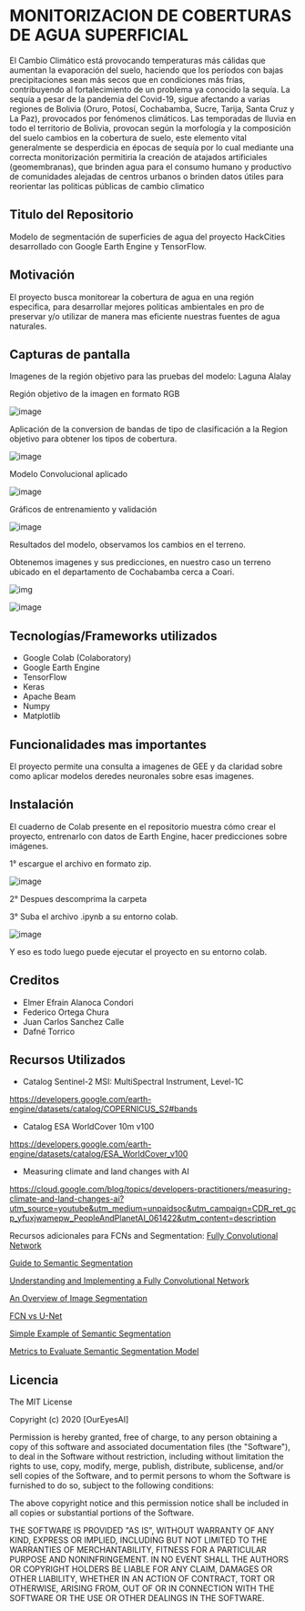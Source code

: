 # MONITORIZACION DE COBERTURAS DE AGUA SUPERFICIAL
El Cambio Climático está provocando temperaturas más cálidas que aumentan la evaporación del suelo, haciendo que los períodos con bajas precipitaciones sean  más  secos  que  en  condiciones  más  frías,  contribuyendo  al  fortalecimiento  de  un problema  ya  conocido  la  sequía.  La  sequía  a  pesar  de  la  pandemia  del  Covid-19,  sigue 
afectando a varias regiones de Bolivia (Oruro, Potosí, Cochabamba, Sucre, Tarija, Santa Cruz y La Paz), provocados por fenómenos climáticos. Las temporadas de lluvia en todo el territorio de Bolivia, provocan según la morfología y la composición del suelo cambios en la cobertura de suelo,   este  elemento  vital generalmente  se  desperdicia  en  épocas  de  sequía  por  lo  cual  mediante  una  correcta monitorización permitiria la creación de atajados artificiales (geomembranas), que brinden agua para el consumo  humano  y  productivo  de  comunidades  alejadas  de  centros  urbanos o brinden datos útiles para reorientar las politicas públicas de cambio climatico 

## Titulo del Repositorio
Modelo de segmentación de superficies de agua del proyecto HackCities desarrollado con Google Earth Engine y TensorFlow. 

## Motivación
El proyecto busca monitorear la cobertura de agua en una región especifica, para desarrollar mejores politicas ambientales en pro de preservar y/o utilizar de manera mas eficiente nuestras fuentes de agua naturales.

## Capturas de pantalla
Imagenes de la región objetivo para las pruebas del modelo: Laguna Alalay

Región objetivo de la imagen en formato RGB 

![image](https://user-images.githubusercontent.com/1416275/178981759-fc469836-6b14-407e-8e77-d7331348d104.png)

Aplicación de la conversion de bandas de tipo de clasificación a la Region objetivo para obtener los tipos de cobertura.

![image](https://user-images.githubusercontent.com/1416275/178982849-8f5ca1ef-9f87-41fa-8fac-fac405e02e82.png)

Modelo Convolucional aplicado

![image](https://user-images.githubusercontent.com/1416275/178983246-ad6a2cd2-d4e0-4f70-aea2-30784201566f.png)

Gráficos de entrenamiento y validación

![image](https://user-images.githubusercontent.com/1416275/178983895-6f25cbd6-6b57-4477-bf18-4bac3eacd6d5.png)

Resultados del modelo, observamos los cambios en el terreno.

Obtenemos imagenes y sus predicciones, en nuestro caso un terreno ubicado en el departamento de Cochabamba cerca a Coari.

![img](https://user-images.githubusercontent.com/1416275/178984453-41965a1e-66ee-4c3d-902e-4eb7a0001de0.png)

![image](https://user-images.githubusercontent.com/1416275/178984937-be50e1b0-e5fc-4e07-9573-281ee1c310c0.png)


## Tecnologías/Frameworks utilizados
- Google Colab (Colaboratory)
- Google Earth Engine
- TensorFlow
- Keras
- Apache Beam
- Numpy
- Matplotlib

## Funcionalidades mas importantes

El proyecto permite una consulta a imagenes de GEE y da claridad sobre como aplicar modelos deredes neuronales sobre esas imagenes.

## Instalación
El cuaderno de Colab presente en el repositorio muestra cómo crear el proyecto, entrenarlo con datos de Earth Engine, hacer predicciones sobre imágenes.

1° escargue el archivo en formato zip. 

![image](https://user-images.githubusercontent.com/1416275/178988982-bfd83430-0e45-4c42-9a1e-b36fb30e4e04.png)

2° Despues descomprima la carpeta 

3° Suba el archivo .ipynb a su entorno colab.

![image](https://user-images.githubusercontent.com/1416275/178992636-7fc00267-a2de-4c44-8929-73da2f488add.png)

Y eso es todo luego puede ejecutar el proyecto en su entorno colab.

## Creditos
* Elmer Efrain Alanoca Condori
* Federico Ortega Chura
* Juan Carlos Sanchez Calle
* Dafné Torrico

## Recursos Utilizados
* Catalog Sentinel-2 MSI: MultiSpectral Instrument, Level-1C

https://developers.google.com/earth-engine/datasets/catalog/COPERNICUS_S2#bands

* Catalog ESA WorldCover 10m v100 

https://developers.google.com/earth-engine/datasets/catalog/ESA_WorldCover_v100

* Measuring climate and land changes with AI

https://cloud.google.com/blog/topics/developers-practitioners/measuring-climate-and-land-changes-ai?utm_source=youtube&utm_medium=unpaidsoc&utm_campaign=CDR_ret_gcp_yfuxjwamepw_PeopleAndPlanetAI_061422&utm_content=description

Recursos adicionales para FCNs and Segmentation:
[Fully Convolutional Network](https://www.mygreatlearning.com/blog/fcn-fully-convolutional-network-semantic-segmentation/)

[Guide to Semantic Segmentation](https://nanonets.com/blog/semantic-image-segmentation-2020/)

[Understanding and Implementing a Fully Convolutional Network](https://towardsdatascience.com/implementing-a-fully-convolutional-network-fcn-in-tensorflow-2-3c46fb61de3b)

[An Overview of Image Segmentation](https://www.jeremyjordan.me/semantic-segmentation/)

[FCN vs U-Net](https://stackoverflow.com/questions/50239795/intuition-behind-u-net-vs-fcn-for-semantic-segmentation)

[Simple Example of Semantic Segmentation](https://awaywithideas.com/a-simple-example-of-semantic-segmentation-with-tensorflow-keras/)

[Metrics to Evaluate Semantic Segmentation Model](https://towardsdatascience.com/metrics-to-evaluate-your-semantic-segmentation-model-6bcb99639aa2)

## Licencia

The MIT License

Copyright (c) 2020 [OurEyesAI]

Permission is hereby granted, free of charge, to any person obtaining a copy
of this software and associated documentation files (the "Software"), to deal
in the Software without restriction, including without limitation the rights
to use, copy, modify, merge, publish, distribute, sublicense, and/or sell
copies of the Software, and to permit persons to whom the Software is
furnished to do so, subject to the following conditions:

The above copyright notice and this permission notice shall be included in
all copies or substantial portions of the Software.

THE SOFTWARE IS PROVIDED "AS IS", WITHOUT WARRANTY OF ANY KIND, EXPRESS OR
IMPLIED, INCLUDING BUT NOT LIMITED TO THE WARRANTIES OF MERCHANTABILITY,
FITNESS FOR A PARTICULAR PURPOSE AND NONINFRINGEMENT. IN NO EVENT SHALL THE
AUTHORS OR COPYRIGHT HOLDERS BE LIABLE FOR ANY CLAIM, DAMAGES OR OTHER
LIABILITY, WHETHER IN AN ACTION OF CONTRACT, TORT OR OTHERWISE, ARISING FROM,
OUT OF OR IN CONNECTION WITH THE SOFTWARE OR THE USE OR OTHER DEALINGS IN
THE SOFTWARE.

<!--
**OurEyesAI/OurEyesAI** is a ✨ _special_ ✨ repository because its `README.md` (this file) appears on your GitHub profile.

Here are some ideas to get you started:

- 🔭 I’m currently working on ...
- 🌱 I’m currently learning ...
- 👯 I’m looking to collaborate on ...
- 🤔 I’m looking for help with ...
- 💬 Ask me about ...
- 📫 How to reach me: ...
- 😄 Pronouns: ...
- ⚡ Fun fact: ...
-->
